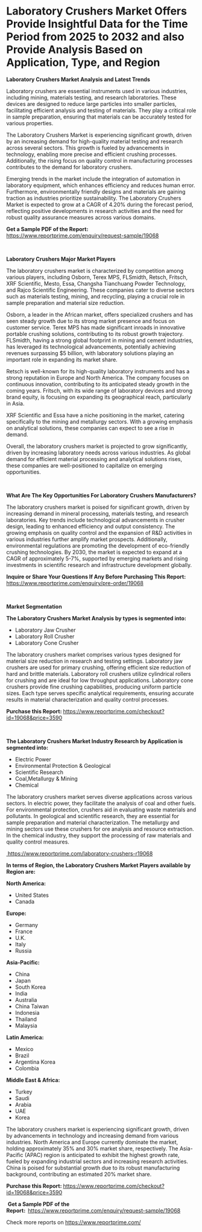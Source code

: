 <p><h1>Laboratory Crushers Market Offers Provide Insightful Data for the Time Period from 2025 to 2032 and also Provide Analysis Based on Application, Type, and Region</h1></p><p><strong>Laboratory Crushers Market Analysis and Latest Trends</strong></p>
<p><p>Laboratory crushers are essential instruments used in various industries, including mining, materials testing, and research laboratories. These devices are designed to reduce large particles into smaller particles, facilitating efficient analysis and testing of materials. They play a critical role in sample preparation, ensuring that materials can be accurately tested for various properties.</p><p>The Laboratory Crushers Market is experiencing significant growth, driven by an increasing demand for high-quality material testing and research across several sectors. This growth is fueled by advancements in technology, enabling more precise and efficient crushing processes. Additionally, the rising focus on quality control in manufacturing processes contributes to the demand for laboratory crushers.</p><p>Emerging trends in the market include the integration of automation in laboratory equipment, which enhances efficiency and reduces human error. Furthermore, environmentally friendly designs and materials are gaining traction as industries prioritize sustainability. The Laboratory Crushers Market is expected to grow at a CAGR of 4.20% during the forecast period, reflecting positive developments in research activities and the need for robust quality assurance measures across various domains.</p></p>
<p><strong>Get a Sample PDF of the Report:&nbsp;</strong> <a href="https://www.reportprime.com/enquiry/request-sample/19068?utm_campaign=3098&utm_medium=2&utm_source=Github&utm_content=ia&utm_term=19032025&utm_id=laboratory-crushers">https://www.reportprime.com/enquiry/request-sample/19068</a></p>
<p>&nbsp;</p>
<p><strong>Laboratory Crushers Major Market Players</strong></p>
<p><p>The laboratory crushers market is characterized by competition among various players, including Osborn, Terex MPS, FLSmidth, Retsch, Fritsch, XRF Scientific, Mesto, Essa, Changsha Tianchuang Powder Technology, and Rajco Scientific Engineering. These companies cater to diverse sectors such as materials testing, mining, and recycling, playing a crucial role in sample preparation and material size reduction.</p><p>Osborn, a leader in the African market, offers specialized crushers and has seen steady growth due to its strong market presence and focus on customer service. Terex MPS has made significant inroads in innovative portable crushing solutions, contributing to its robust growth trajectory. FLSmidth, having a strong global footprint in mining and cement industries, has leveraged its technological advancements, potentially achieving revenues surpassing $5 billion, with laboratory solutions playing an important role in expanding its market share.</p><p>Retsch is well-known for its high-quality laboratory instruments and has a strong reputation in Europe and North America. The company focuses on continuous innovation, contributing to its anticipated steady growth in the coming years. Fritsch, with its wide range of laboratory devices and strong brand equity, is focusing on expanding its geographical reach, particularly in Asia.</p><p>XRF Scientific and Essa have a niche positioning in the market, catering specifically to the mining and metallurgy sectors. With a growing emphasis on analytical solutions, these companies can expect to see a rise in demand.</p><p>Overall, the laboratory crushers market is projected to grow significantly, driven by increasing laboratory needs across various industries. As global demand for efficient material processing and analytical solutions rises, these companies are well-positioned to capitalize on emerging opportunities.</p></p>
<p>&nbsp;</p>
<p><strong>What Are The Key Opportunities For Laboratory Crushers Manufacturers?</strong></p>
<p><p>The laboratory crushers market is poised for significant growth, driven by increasing demand in mineral processing, materials testing, and research laboratories. Key trends include technological advancements in crusher design, leading to enhanced efficiency and output consistency. The growing emphasis on quality control and the expansion of R&D activities in various industries further amplify market prospects. Additionally, environmental regulations are promoting the development of eco-friendly crushing technologies. By 2030, the market is expected to expand at a CAGR of approximately 5-7%, supported by emerging markets and rising investments in scientific research and infrastructure development globally.</p></p>
<p><strong>Inquire or Share Your Questions If Any Before Purchasing This Report:</strong> <a href="https://www.reportprime.com/enquiry/pre-order/19068?utm_campaign=3098&utm_medium=2&utm_source=Github&utm_content=ia&utm_term=19032025&utm_id=laboratory-crushers">https://www.reportprime.com/enquiry/pre-order/19068</a></p>
<p>&nbsp;</p>
<p><strong>Market Segmentation</strong></p>
<p><strong>The Laboratory Crushers Market Analysis by types is segmented into:</strong></p>
<p><ul><li>Laboratory Jaw Crusher</li><li>Laboratory Roll Crusher</li><li>Laboratory Cone Crusher</li></ul></p>
<p><p>The laboratory crushers market comprises various types designed for material size reduction in research and testing settings. Laboratory jaw crushers are used for primary crushing, offering efficient size reduction of hard and brittle materials. Laboratory roll crushers utilize cylindrical rollers for crushing and are ideal for low throughput applications. Laboratory cone crushers provide fine crushing capabilities, producing uniform particle sizes. Each type serves specific analytical requirements, ensuring accurate results in material characterization and quality control processes.</p></p>
<p><strong>Purchase this Report:&nbsp;</strong><a href="https://www.reportprime.com/checkout?id=19068&price=3590&utm_campaign=3098&utm_medium=2&utm_source=Github&utm_content=ia&utm_term=19032025&utm_id=laboratory-crushers">https://www.reportprime.com/checkout?id=19068&price=3590</a></p>
<p>&nbsp;</p>
<p><strong>The Laboratory Crushers Market Industry Research by Application is segmented into:</strong></p>
<p><ul><li>Electric Power</li><li>Environmental Protection & Geological</li><li>Scientific Research</li><li>Coal,Metallurgy & Mining</li><li>Chemical</li></ul></p>
<p><p>The laboratory crushers market serves diverse applications across various sectors. In electric power, they facilitate the analysis of coal and other fuels. For environmental protection, crushers aid in evaluating waste materials and pollutants. In geological and scientific research, they are essential for sample preparation and material characterization. The metallurgy and mining sectors use these crushers for ore analysis and resource extraction. In the chemical industry, they support the processing of raw materials and quality control measures.</p></p>
<p><a href="https://www.reportprime.com/laboratory-crushers-r19068?utm_campaign=3098&utm_medium=2&utm_source=Github&utm_content=ia&utm_term=19032025&utm_id=laboratory-crushers">&nbsp;https://www.reportprime.com/laboratory-crushers-r19068</a></p>
<p><strong>In terms of Region, the Laboratory Crushers Market Players available by Region are:</strong></p>
<p>
    <p> <strong> North America: </strong>
        <ul>
            <li>United States</li>
            <li>Canada</li>
        </ul>
        </p> 
    <p> <strong> Europe: </strong>
        <ul>
            <li>Germany</li>
            <li>France</li>
            <li>U.K.</li>
            <li>Italy</li>
            <li>Russia</li>
        </ul>
        </p> 
    <p> <strong> Asia-Pacific: </strong>
        <ul>
            <li>China</li>
            <li>Japan</li>
            <li>South Korea</li>
            <li>India</li>
            <li>Australia</li>
            <li>China Taiwan</li>
            <li>Indonesia</li>
            <li>Thailand</li>
            <li>Malaysia</li>
        </ul>
        </p> 
    <p> <strong> Latin America: </strong>
        <ul>
            <li>Mexico</li>
            <li>Brazil</li>
            <li>Argentina Korea</li>
            <li>Colombia</li>
        </ul>
        </p> 
    <p> <strong> Middle East & Africa: </strong>
        <ul>
            <li>Turkey</li>
            <li>Saudi</li>
            <li>Arabia</li>
            <li>UAE</li>
            <li>Korea</li>
        </ul>
    </p>
    </p>
<p><p>The laboratory crushers market is experiencing significant growth, driven by advancements in technology and increasing demand from various industries. North America and Europe currently dominate the market, holding approximately 35% and 30% market share, respectively. The Asia-Pacific (APAC) region is anticipated to exhibit the highest growth rate, fueled by expanding industrial sectors and increasing research activities. China is poised for substantial growth due to its robust manufacturing background, contributing an estimated 20% market share.</p></p>
<p><strong>Purchase this Report: </strong><a href="https://www.reportprime.com/checkout?id=19068&price=3590&utm_campaign=3098&utm_medium=2&utm_source=Github&utm_content=ia&utm_term=19032025&utm_id=laboratory-crushers">https://www.reportprime.com/checkout?id=19068&price=3590</a></p>
<p>&nbsp;<strong>Get a Sample PDF of the Report:&nbsp;&nbsp;</strong><a href="https://www.reportprime.com/enquiry/request-sample/19068?utm_campaign=3098&utm_medium=2&utm_source=Github&utm_content=ia&utm_term=19032025&utm_id=laboratory-crushers">https://www.reportprime.com/enquiry/request-sample/19068</a></p>
<p><strong></strong></p>
<p>Check more reports on <a href="https://www.reportprime.com/?utm_campaign=3098&utm_medium=2&utm_source=Github&utm_content=ia&utm_term=19032025&utm_id=laboratory-crushers">https://www.reportprime.com/</a></p>